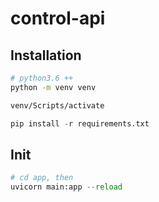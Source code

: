 # control-api

## Installation

```bash
# python3.6 ++
python -m venv venv

venv/Scripts/activate
```

```python
pip install -r requirements.txt
```

## Init
```python
# cd app, then
uvicorn main:app --reload
```
